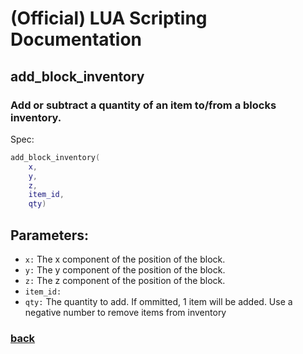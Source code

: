 
# (Official) LUA Scripting Documentation

## add_block_inventory

### Add or subtract a quantity of an item to/from a blocks inventory.

Spec:
```lua
add_block_inventory(
	x,
	y,
	z,
	item_id,
	qty)
```
## Parameters:
- `x:` The x component of the position of the block.
- `y:` The y component of the position of the block.
- `z:` The z component of the position of the block.
- `item_id:` 
- `qty:` The quantity to add. If ommitted, 1 item will be added. Use a negative number to remove items from inventory

### [back](../inventory)
